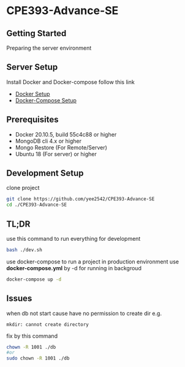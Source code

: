 # CPE393-Advance-SE

## Getting Started
Preparing the server environment

## Server Setup
Install Docker and Docker-compose follow this link 
- [Docker Setup](https://www.digitalocean.com/community/tutorials/how-to-install-and-use-docker-on-ubuntu-18-04)
- [Docker-Compose Setup](https://www.digitalocean.com/community/tutorials/how-to-install-docker-compose-on-ubuntu-18-04)

## Prerequisites
- Docker 20.10.5, build 55c4c88 or higher
- MongoDB cli 4.x or higher
- Mongo Restore (For Remote/Server)
- Ubuntu 18 (For server) or higher

## Development Setup
clone project

```sh
git clone https://github.com/yee2542/CPE393-Advance-SE
cd ./CPE393-Advance-SE
```

## TL;DR
use this command to run everything for development

```sh
bash ./dev.sh
```

use docker-compose to run a project in production environment use **docker-compose.yml** by -d for running in backgroud

```sh
docker-compose up -d
```

## Issues
when db not start cause have no permission to create dir e.g.

`mkdir: cannot create directory`

fix by this command

```sh
chown -R 1001 ./db
#or
sudo chown -R 1001 ./db
```